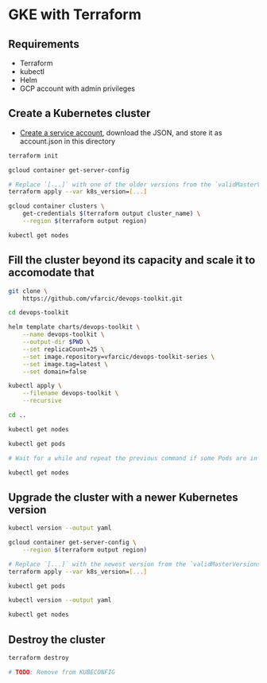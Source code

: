# GKE with Terraform

## Requirements

* Terraform
* kubectl
* Helm
* GCP account with admin privileges

## Create a Kubernetes cluster

* [Create a service account](https://console.cloud.google.com/apis/credentials/serviceaccountkey), download the JSON, and store it as account.json in this directory

```bash
terraform init

gcloud container get-server-config

# Replace `[...]` with one of the older versions from the `validMasterVersions` section.
terraform apply --var k8s_version=[...]

gcloud container clusters \
    get-credentials $(terraform output cluster_name) \
	--region $(terraform output region)

kubectl get nodes
```

## Fill the cluster beyond its capacity and scale it to accomodate that

```bash
git clone \
    https://github.com/vfarcic/devops-toolkit.git

cd devops-toolkit

helm template charts/devops-toolkit \
    --name devops-toolkit \
    --output-dir $PWD \
    --set replicaCount=25 \
    --set image.repository=vfarcic/devops-toolkit-series \
    --set image.tag=latest \
    --set domain=false

kubectl apply \
    --filename devops-toolkit \
    --recursive

cd ..

kubectl get nodes

kubectl get pods

# Wait for a while and repeat the previous command if some Pods are in the `pending` state

kubectl get nodes
```

## Upgrade the cluster with a newer Kubernetes version

```bash
kubectl version --output yaml

gcloud container get-server-config \
    --region $(terraform output region)

# Replace `[...]` with the newest version from the `validMasterVersions` section
terraform apply --var k8s_version=[...]

kubectl get pods

kubectl version --output yaml

kubectl get nodes
```

## Destroy the cluster

```bash
terraform destroy

# TODO: Remove from KUBECONFIG
```